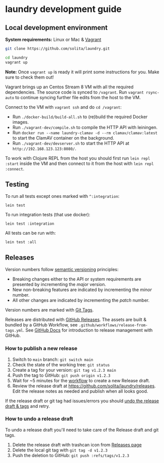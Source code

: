 # laundry development guide

## Local development environment

**System requirements:** Linux or Mac & [Vagrant](https://www.vagrantup.com/)

```sh
git clone https://github.com/solita/laundry.git

cd laundry
vagrant up
```

**Note:** Once `vagrant up` is ready it will print some instructions for you. Make sure to check them out!

Vagrant brings up an Centos Stream 8 VM with all the required dependencies. The source code is synced to `/vagrant`. Run `vagrant rsync-auto` to continue syncing further file edits from the host to the VM.

Connect to the VM with `vagrant ssh` and do `cd /vagrant`:
 
- Run `./docker-build/build-all.sh` to (re)build the required Docker images. 
- Run `./vagrant-dev/compile.sh` to compile the HTTP API with leiningen.
- Run `docker run --name laundry-clamav -d --rm clamav/clamav:latest` to start the ClamAV container on the background.
- Run `./vagrant-dev/devserver.sh` to start the HTTP API at `http://192.168.123.123:8080/`.

To work with Clojure REPL from the host you should first run `lein repl :start` inside the VM and then connect to it from the host with `lein repl :connect`.

## Testing

To run all tests except ones marked with `^:integration`:

    lein test

To run integration tests (that use docker):

    lein test :integration

All tests can be run with:

    lein test :all

## Releases

Version numbers follow [semantic versioning](https://en.wikipedia.org/wiki/Software_versioning#Semantic_versioning) principles:

- Breaking changes either to the API or system requirements are presented by incrementing the _major_ version.
- New non-breaking features are indicated by incrementing the _minor_ number.
- All other changes are indicated by incrementing the _patch_ number.

Version numbers are marked with [Git Tags](https://github.com/solita/laundry/tags).

Releases are distributed with [GitHub Releases](https://github.com/solita/laundry/releases). The assets are built & bundled by a GitHub Workflow, see `.github/workflows/release-from-tags.yml`. See [GitHub Docs](https://docs.github.com/en/repositories/releasing-projects-on-github/managing-releases-in-a-repository) for introduction to release management with GitHub.

### How to publish a new release

1. Switch to `main` branch: `git switch main`
2. Check the state of the working tree: `git status`
3. Create a tag for your version: `git tag v1.2.3 main`
4. Push the tag to GitHub: `git push origin v1.2.3`
5. Wait for ~5 minutes for the [workflow](https://github.com/solita/laundry/actions/workflows/release-from-tags.yml) to create a new Release draft.
6. Review the release draft at https://github.com/solita/laundry/releases. Edit the release notes as needed and publish when all looks good.

If the release draft or git tag had issues/errors you should [undo the release draft & tags](#how-to-undo-a-release-draft) and retry.

### How to undo a release draft

To undo a release draft you'll need to take care of the Release draft and git tags.

1. Delete the release draft with trashcan icon from [Releases page](https://github.com/solita/laundry/releases)
2. Delete the local git tag with `git tag -d v1.2.3`
3. Push the deletion to GitHub: `git push :refs/tags/v1.2.3`
